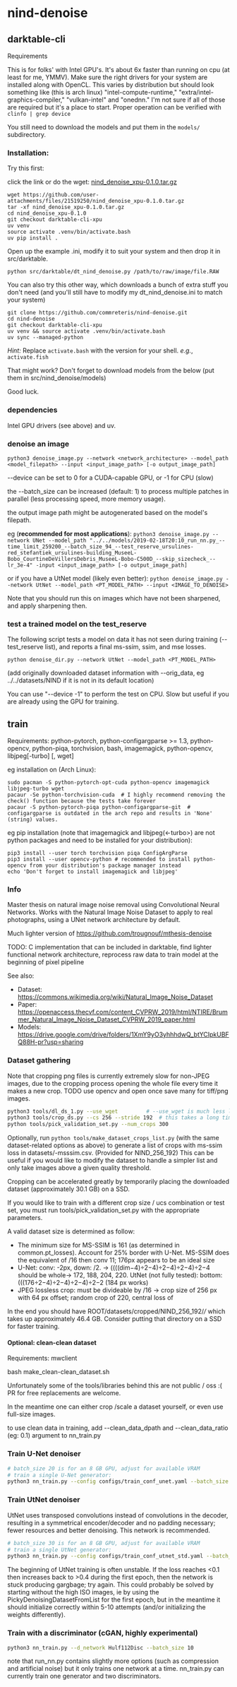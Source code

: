# nind-denoise

## darktable-cli

Requirements

This is for folks' with Intel GPU's. It's about 6x faster than running on cpu (at least for me, YMMV). Make sure the right drivers for your system are installed along with OpenCL. This varies by distribution but should look something like (this is arch linux) "intel-compute-runtime," "extra/intel-graphics-compiler," "vulkan-intel" and "onednn." I'm not sure if all of those are required but it's a place to start. Proper operation can be verified with ```clinfo | grep device```

You still need to download the models and put them in the ```models/``` subdirectory. 


### Installation:

Try this first:


click the link or do the wget:
[nind_denoise_xpu-0.1.0.tar.gz](https://github.com/user-attachments/files/21519250/nind_denoise_xpu-0.1.0.tar.gz)

```
wget https://github.com/user-attachments/files/21519250/nind_denoise_xpu-0.1.0.tar.gz
tar -xf nind_denoise_xpu-0.1.0.tar.gz
cd nind_denoise_xpu-0.1.0
git checkout darktable-cli-xpu
uv venv
source activate .venv/bin/activate.bash
uv pip install .
```
Open up the example .ini, modify it to suit your system and then drop it in src/darktable. 

```
python src/darktable/dt_nind_denoise.py /path/to/raw/image/file.RAW
```

You can also try this other way, which downloads a bunch of extra stuff you don't need (and you'll still have to modify my dt_nind_denoise.ini to match your system)

```
git clone https://github.com/commreteris/nind-denoise.git
cd nind-denoise
git checkout darktable-cli-xpu
uv venv && source activate .venv/bin/activate.bash
uv sync --managed-python
``` 
   _Hint:_ Replace ```activate.bash``` with the version for your shell. _e.g._, ```activate.fish```

That might work? Don't forget to download models from the below (put them in src/nind_denoise/models)


Good luck.



### dependencies

Intel GPU drivers (see above) and uv.


### denoise an image

```
python3 denoise_image.py --network <network_architecture> --model_path <model_filepath> --input <input_image_path> [-o output_image_path]
```

--device can be set to 0 for a CUDA-capable GPU, or -1 for CPU (slow)

the --batch_size can be increased (default: 1) to process multiple patches in parallel (less processing speed, more memory usage).

the output image path might be autogenerated based on the model's filepath.

eg (**recommended for most applications**):
`python3 denoise_image.py --network UNet --model_path "../../models/2019-02-18T20:10_run_nn.py_--time_limit_259200_--batch_size_94_--test_reserve_ursulines-red_stefantiek_ursulines-building_MuseeL-Bobo_CourtineDeVillersDebris_MuseeL-Bobo-C500D_--skip_sizecheck_--lr_3e-4" -input <input_image_path> [-o output_image_path]`

or if you have a UtNet model (likely even better):
`python denoise_image.py --network UtNet --model_path <PT_MODEL_PATH> --input <IMAGE_TO_DENOISE>`

Note that you should run this on images which have not been sharpened, and apply sharpening then.

### test a trained model on the test_reserve

The following script tests a model on data it has not seen during training (--test_reserve list),
and reports a final ms-ssim, ssim, and mse losses.

```
python denoise_dir.py --network UtNet --model_path <PT_MODEL_PATH>
```
(add originally downloaded dataset information with --orig_data, eg ../../datasets/NIND if it is not
in its default location)

You can use "--device -1" to perform the test on CPU. Slow but useful if you are already using the
GPU for training.

## train

Requirements: python-pytorch, python-configargparse >= 1.3, python-opencv, python-piqa, torchvision, bash, imagemagick, python-opencv, libjpeg[-turbo] [, wget]

eg installation on (Arch Linux): 

```
sudo pacman -S python-pytorch-opt-cuda python-opencv imagemagick libjpeg-turbo wget
pacaur -Se python-torchvision-cuda  # I highly recommend removing the check() function because the tests take forever
pacaur -S python-pytorch-piqa python-configargparse-git  # configargparse is outdated in the arch repo and results in 'None' (string) values.
```
eg pip installation (note that imagemagick and libjpeg(<-turbo>) are not python packages and need to be installed for your distribution):

```
pip3 install --user torch torchvision piqa ConfigArgParse 
pip3 install --user opencv-python # recommended to install python-opencv from your distribution's package manager instead
echo 'Don't forget to install imagemagick and libjpeg'
```

### Info


Master thesis on natural image noise removal using Convolutional Neural Networks. Works with the Natural Image Noise Dataset to apply to real photographs, using a UNet network architecture by default.

Much lighter version of https://github.com/trougnouf/mthesis-denoise

TODO: C implementation that can be included in darktable, find lighter functional network architecture, reprocess raw data to train model at the beginning of pixel pipeline

See also:
* Dataset: <https://commons.wikimedia.org/wiki/Natural_Image_Noise_Dataset>
* Paper: <https://openaccess.thecvf.com/content_CVPRW_2019/html/NTIRE/Brummer_Natural_Image_Noise_Dataset_CVPRW_2019_paper.html>
* Models: <https://drive.google.com/drive/folders/1XmY9yO3yhhhdwQ_btYCIpkUBFQ88H-pr?usp=sharing>


### Dataset gathering

Note that cropping png files is currently extremely slow for non-JPEG images, due to the cropping process opening the whole file every time it makes a new crop.
TODO use opencv and open once save many for tiff/png images.

```bash
python3 tools/dl_ds_1.py --use_wget         # --use_wget is much less likely to result in half-downloaded files
python3 tools/crop_ds.py --cs 256 --stride 192  # this takes a long time.
python tools/pick_validation_set.py --num_crops 300
```

Optionally, run `python tools/make_dataset_crops_list.py` (with the same dataset-related options as above) to generate a list of crops with ms-ssim loss in datasets/<dsname>-msssim.csv. (Provided for NIND_256_192) This can be useful if you would like to modify the dataset to handle a simpler list and only take images above a given quality threshold.

Cropping can be accelerated greatly by temporarily placing the downloaded dataset (approximately 30.1 GB) on a SSD.

If you would like to train with a different crop size / ucs combination or test set, you must run tools/pick\_validation\_set.py with the appropriate parameters.

A valid dataset size is determined as follow:
- The minimum size for MS-SSIM is 161 (as determined in common.pt_losses). Account for 25% border with U-Net. MS-SSIM does the equivalent of /16 then conv 11; 176px appears to be an ideal size
- U-Net: conv: -2px, down: /2. -> ((((dim−4)÷2−4)÷2−4)÷2−4)÷2−4 should be whole-> 172, 188, 204, 220. UtNet (not fully tested): bottom: (((176÷2−4)÷2−4)÷2−4)÷2−2 (184 px works)
- JPEG lossless crop: must be divideable by /16
-> crop size of 256 px with 64 px offset; random crop of 220, central loss of 

In the end you should have ROOT/datasets/cropped/NIND_256_192/*/* which takes up approximately 46.4 GB. Consider putting that directory on a SSD for faster training.

#### Optional: clean-clean dataset
Requirements: mwclient

bash make_clean-clean_dataset.sh

Unfortunately some of the tools/libraries behind this are not public / oss :( PR for free replacements are welcome.

In the meantime one can either crop /scale a dataset yourself, or even use full-size images.

to use clean data in training, add --clean_data_dpath and --clean_data_ratio (eg: 0.1) argument to nn_train.py


### Train U-Net denoiser


```bash
# batch_size 20 is for an 8 GB GPU, adjust for available VRAM
# train a single U-Net generator:
python3 nn_train.py --config configs/train_conf_unet.yaml --batch_size 20 --train_data ../../datasets/train/NIND_256_192
```

### Train UtNet denoiser

UtNet uses transposed convolutions instead of convolutions in the decoder, resulting in a
symmetrical encoder/decoder and no padding necessary; fewer resources and better denoising.
This network is recommended.

```bash
# batch_size 30 is for an 8 GB GPU, adjust for available VRAM
# train a single UtNet generator:
python3 nn_train.py --config configs/train_conf_utnet_std.yaml --batch_size 30 --train_data ../../datasets/train/NIND_256_192
```

The beginning of UtNet training is often unstable. If the loss reaches <0.1 then increases back to >0.4 during the first epoch, then the network is stuck producing gargbage; try again. This could probably be solved by starting without the high ISO images, ie by using the PickyDenoisingDatasetFromList for the first epoch, but in the meantime it should initialize correctly within 5-10 attempts (and/or initializing the weights differently).

### Train with a discriminator (cGAN, highly experimental)
```bash
python3 nn_train.py --d_network Hulf112Disc --batch_size 10
```

note that run\_nn.py contains slightly more options (such as compression and artificial noise) but it only trains one network at a time. nn\_train.py can currently train one generator and two discriminators.
